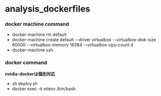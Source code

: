 # analysis_dockerfiles

### docker machine command
- docker-machine rm default
- docker-machine create default --driver virtualbox --virtualbox-disk-size 60000 --virtualbox-memory 16384 --virtualbox-cpu-count 4
- docker-machine ssh

### docker command
**nvidia-dockerは個別対応**
- sh deploy.sh <default or mini or dl>
- docker exec -it mlenv /bin/bash
